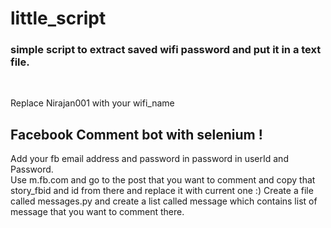 # little_script
### simple script to extract saved wifi password  and put it in a text file. 
<br>
<p> Replace Nirajan001 with your wifi_name </p>
<h2> Facebook Comment bot with selenium ! </h2>
<p> Add your fb email address and password  in password in userId and Password.  <br>
 Use m.fb.com and go to the post that you want to comment and copy that story_fbid and id from there and replace it with current one :) 
 Create a file called messages.py and create a list called message which contains list of message that you want to comment there.
<p/>
